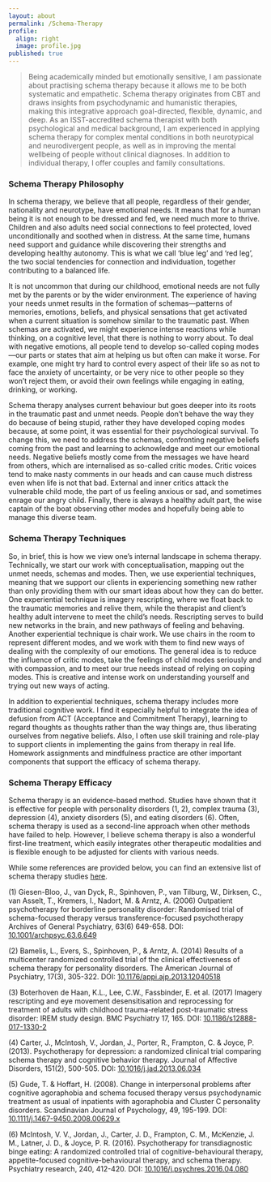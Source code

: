 ```yaml
---
layout: about
permalink: /Schema-Therapy
profile:
  align: right
  image: profile.jpg
published: true
---
```


>Being academically minded but emotionally sensitive, I am passionate about practising schema therapy because it allows me to be both systematic and empathetic. Schema therapy originates from CBT and draws insights from psychodynamic and humanistic therapies, making this integrative approach goal-directed, flexible, dynamic, and deep. As an ISST-accredited schema therapist with both psychological and medical background, I am experienced in applying schema therapy for complex mental conditions in both neurotypical and neurodivergent people, as well as in improving the mental wellbeing of people without clinical diagnoses. In addition to individual therapy, I offer couples and family consultations.

### Schema Therapy Philosophy
In schema therapy, we believe that all people, regardless of their gender, nationality and neurotype, have emotional needs. It means that for a human being it is not enough to be dressed and fed, we need much more to thrive. Children and also adults need social connections to feel protected, loved unconditionally and soothed when in distress. At the same time, humans need support and guidance while discovering their strengths and developing healthy autonomy. This is what we call ‘blue leg’ and ‘red leg’, the two social tendencies for connection and individuation, together contributing to a balanced life.

It is not uncommon that during our childhood, emotional needs are not fully met by the parents or by the wider environment. The experience of having your needs unmet results in the formation of schemas—patterns of memories, emotions, beliefs, and physical sensations that get activated when a current situation is somehow similar to the traumatic past. When schemas are activated, we might experience intense reactions while thinking, on a cognitive level, that there is nothing to worry about. To deal with negative emotions, all people tend to develop so-called coping modes—our parts or states that aim at helping us but often can make it worse. For example, one might try hard to control every aspect of their life so as not to face the anxiety of uncertainty, or be very nice to other people so they won’t reject them, or avoid their own feelings while engaging in eating, drinking, or working.

Schema therapy analyses current behaviour but goes deeper into its roots in the traumatic past and unmet needs. People don’t behave the way they do because of being stupid, rather they have developed coping modes because, at some point, it was essential for their psychological survival. To change this, we need to address the schemas, confronting negative beliefs coming from the past and learning to acknowledge and meet our emotional needs. Negative beliefs mostly come from the messages we have heard from others, which are internalised as so-called critic modes. Critic voices tend to make nasty comments in our heads and can cause much distress even when life is not that bad. External and inner critics attack the vulnerable child mode, the part of us feeling anxious or sad, and sometimes enrage our angry child. Finally, there is always a healthy adult part, the wise captain of the boat observing other modes and hopefully being able to manage this diverse team.

### Schema Therapy Techniques
So, in brief, this is how we view one’s internal landscape in schema therapy. Technically, we start our work with conceptualisation, mapping out the unmet needs, schemas and modes. Then, we use experiential techniques, meaning that we support our clients in experiencing something new rather than only providing them with our smart ideas about how they can do better. One experiential technique is imagery rescripting, where we float back to the traumatic memories and relive them, while the therapist and client’s healthy adult intervene to meet the child’s needs. Rescripting serves to build new networks in the brain, and new pathways of feeling and behaving. Another experiential technique is chair work. We use chairs in the room to represent different modes, and we work with them to find new ways of dealing with the complexity of our emotions. The general idea is to reduce the influence of critic modes, take the feelings of child modes seriously and with compassion, and to meet our true needs instead of relying on coping modes. This is creative and intense work on understanding yourself and trying out new ways of acting.

In addition to experiential techniques, schema therapy includes more traditional cognitive work. I find it especially helpful to integrate the idea of defusion from ACT (Acceptance and Commitment Therapy), learning to regard thoughts as thoughts rather than the way things are, thus liberating ourselves from negative beliefs. Also, I often use skill training and role-play to support clients in implementing the gains from therapy in real life. Homework assignments and mindfulness practice are other important components that support the efficacy of schema therapy.

### Schema Therapy Efficacy
Schema therapy is an evidence-based method. Studies have shown that it is effective for people with personality disorders (1, 2), complex trauma (3), depression (4), anxiety disorders (5), and eating disorders (6). Often, schema therapy is used as a second-line approach when other methods have failed to help. However, I believe schema therapy is also a wonderful first-line treatment, which easily integrates other therapeutic modalities and is flexible enough to be adjusted for clients with various needs.

While some references are provided below, you can find an extensive list of schema therapy studies [here](https://www.schematherapyscotland.com/evidence-base-for-schema-therapy-2/).

(1)	Giesen-Bloo, J., van Dyck, R., Spinhoven, P., van Tilburg, W., Dirksen, C., van Asselt, T., Kremers, I., Nadort, M. & Arntz, A. (2006) Outpatient psychotherapy for borderline personality disorder: Randomised trial of schema-focused therapy versus transference-focused psychotherapy Archives of General Psychiatry, 63(6) 649-658. DOI: [10.1001/archpsyc.63.6.649](https://doi.org/10.1001/archpsyc.63.6.649)

(2)	Bamelis, L., Evers, S., Spinhoven, P., & Arntz, A. (2014) Results of a multicenter randomized controlled trial of the clinical effectiveness of schema therapy for personality disorders. The American Journal of Psychiatry, 17(3), 305-322. DOI: [10.1176/appi.ajp.2013.12040518](https://doi.org/10.1176/appi.ajp.2013.12040518)

(3) Boterhoven de Haan, K.L., Lee, C.W., Fassbinder, E. et al. (2017) Imagery rescripting and eye movement desensitisation and  reprocessing for treatment of adults with childhood trauma-related post-traumatic stress disorder: IREM study design. BMC Psychiatry 17, 165. DOI: [10.1186/s12888-017-1330-2](https://doi.org/10.1186/s12888-017-1330-2)

(4) Carter, J., McIntosh, V., Jordan, J., Porter, R., Frampton, C. & Joyce, P. (2013). Psychotherapy for depression: a randomized clinical trial comparing schema therapy and cognitive behavior therapy. Journal of Affective Disorders, 151(2), 500-505. DOI: [10.1016/j.jad.2013.06.034](https://doi.org/10.1016/j.jad.2013.06.034)

(5) Gude, T. & Hoffart, H. (2008). Change in interpersonal problems after cognitive agoraphobia and schema focused therapy versus psychodynamic treatment as usual of inpatients with agoraphobia and Cluster C personality disorders. Scandinavian Journal of Psychology, 49, 195-199. DOI: [10.1111/j.1467-9450.2008.00629.x](https://doi.org/10.1111/j.1467-9450.2008.00629.x)

(6) McIntosh, V. V., Jordan, J., Carter, J. D., Frampton, C. M., McKenzie, J. M., Latner, J. D., & Joyce, P. R. (2016). Psychotherapy for transdiagnostic binge eating: A randomized controlled trial of cognitive-behavioural therapy, appetite-focused cognitive-behavioural therapy, and schema therapy. Psychiatry research, 240, 412-420. DOI: [10.1016/j.psychres.2016.04.080](https://doi.org/10.1016/j.psychres.2016.04.080)